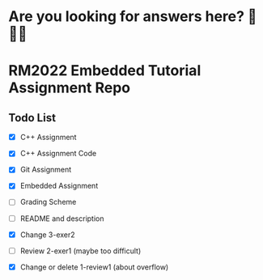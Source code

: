 # Are you looking for answers here? 👀👀👀
# RM2022 Embedded Tutorial Assignment Repo

## Todo List

- [x] C++ Assignment
- [x] C++ Assignment Code
- [x] Git Assignment
- [x] Embedded Assignment
- [ ] Grading Scheme
- [ ] README and description
- [x] Change 3-exer2
- [ ] Review 2-exer1 (maybe too difficult)
- [x] Change or delete 1-review1 (about overflow)

